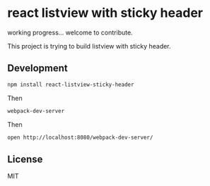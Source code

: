 # react listview with sticky header
working progress...
welcome to contribute.

This project is trying to build listview with sticky header.

## Development

```bash
npm install react-listview-sticky-header
```

Then

```bash
webpack-dev-server
```

Then 

```bash
open http://localhost:8080/webpack-dev-server/
```

## License

MIT